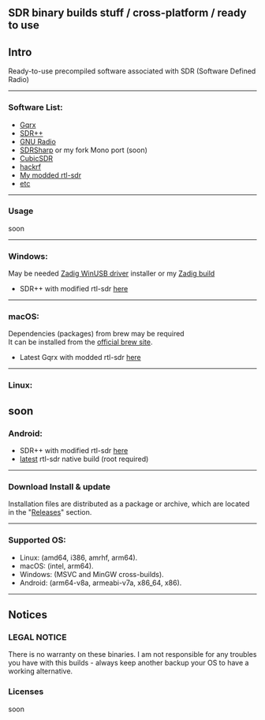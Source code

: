 ## SDR binary builds stuff / cross-platform / ready to use

## Intro
Ready-to-use precompiled software associated with SDR (Software Defined Radio)  

---
### Software List:
- [Gqrx](https://github.com/gqrx-sdr/gqrx)
- [SDR++](https://github.com/AlexandreRouma/SDRPlusPlus)
- [GNU Radio](https://github.com/gnuradio/gnuradio)
- [SDRSharp](https://airspy.com/download/) or my fork Mono port (soon)  
- [CubicSDR](https://github.com/cjcliffe/CubicSDR)
- [hackrf](https://github.com/greatscottgadgets/hackrf)
- [My modded rtl-sdr](https://github.com/Mr-Precise/rtl-sdr)
- [etc](https://www.rtl-sdr.com/big-list-rtl-sdr-supported-software/)  

---
### Usage
soon

---
### Windows:
May be needed [Zadig WinUSB driver](https://zadig.akeo.ie/) installer or my [Zadig build](https://github.com/Mr-Precise/SDR-binary-builds-stuff/releases/tag/windows)  
- SDR++ with modified rtl-sdr [here](https://github.com/Mr-Precise/SDRPlusPlus/releases/latest)  

---
### macOS:
Dependencies (packages) from brew may be required  
It can be installed from the [official brew site](https://brew.sh/).  
- Latest Gqrx with modded rtl-sdr [here](https://github.com/Mr-Precise/SDR-binary-builds-stuff/releases/tag/macos)

---
### Linux:
soon
---
### Android:
- SDR++ with modified rtl-sdr [here](https://github.com/Mr-Precise/SDRPlusPlus/releases/latest)  
- [latest](https://github.com/Mr-Precise/rtl-sdr/releases/latest) rtl-sdr native build (root required) 

---
### Download Install & update
Installation files are distributed as a package or archive, which are located in the "[Releases](https://github.com/Mr-Precise/SDR-binary-builds-stuff/releases/)" section.

---
### Supported OS:
- Linux: (amd64, i386, amrhf, arm64).  
- macOS: (intel, arm64).  
- Windows: (MSVC and MinGW cross-builds).  
- Android: (arm64-v8a, armeabi-v7a, x86_64, x86).

---
## Notices
### LEGAL NOTICE
There is no warranty on these binaries. I am not responsible for any troubles you have with this builds - always keep another backup your OS to have a working alternative.

### Licenses
soon

